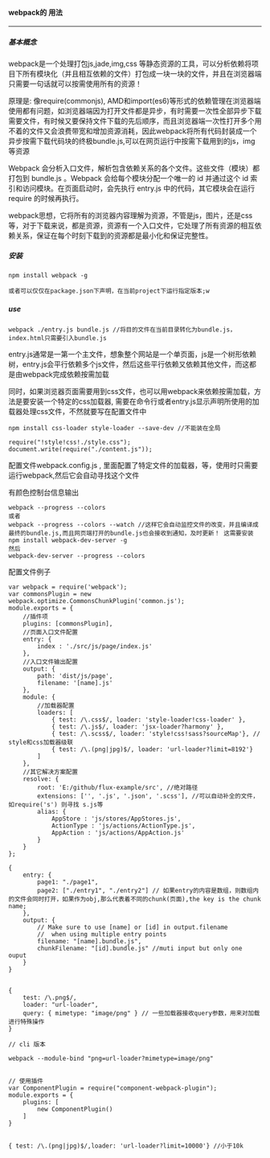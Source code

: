 #### webpack的 用法
----

##### 基本概念
webpack是一个处理打包js,jade,img,css 等静态资源的工具，可以分析依赖将项目下所有模块化（并且相互依赖的文件）打包成一块一块的文件，并且在浏览器端只需要一句话就可以按需使用所有的资源！

原理是: 像require(commonjs), AMD和import(es6)等形式的依赖管理在浏览器端使用都有问题，如浏览器端因为打开文件都是异步，有时需要一次性全部异步下载需要文件，有时候又要保持文件下载的先后顺序，而且浏览器端一次性打开多个用不着的文件又会浪费带宽和增加资源消耗，因此webpack将所有代码封装成一个异步按需下载代码块的终极bundle.js,可以在网页运行中按需下载用到的js，img等资源

Webpack 会分析入口文件，解析包含依赖关系的各个文件。这些文件（模块）都打包到 bundle.js 。Webpack 会给每个模块分配一个唯一的 id 并通过这个 id 索引和访问模块。在页面启动时，会先执行 entry.js 中的代码，其它模块会在运行 require 的时候再执行。

webpack思想，它将所有的浏览器内容理解为资源，不管是js，图片，还是css等，对于下载来说，都是资源，资源有一个入口文件，它处理了所有资源的相互依赖关系，保证在每个时刻下载到的资源都是最小化和保证完整性。

##### 安装
```
npm install webpack -g 

或者可以仅仅在package.json下声明，在当前project下运行指定版本;w
```

##### use 
```
webpack ./entry.js bundle.js //将目的文件在当前目录转化为bundle.js，index.html只需要引入bundle.js
```

entry.js通常是一第一个主文件，想象整个网站是一个单页面，js是一个树形依赖树，entry.js会平行依赖多个js文件，然后这些平行依赖又依赖其他文件，而这都是由webpack完成依赖按需加载

同时，如果浏览器页面需要用到css文件，也可以用webpack来依赖按需加载，方法是要安装一个特定的css加载器, 需要在命令行或者entry.js显示声明所使用的加载器处理css文件，不然就要写在配置文件中
```
npm install css-loader style-loader --save-dev //不能装在全局

require("!style!css!./style.css");
document.write(require("./content.js"));
```

配置文件webpack.config.js , 里面配置了特定文件的加载器，等，使用时只需要运行webpack,然后它会自动寻找这个文件

有颜色控制台信息输出
```
webpack --progress --colors
或者
webpack --progress --colors --watch //这样它会自动监控文件的改变，并且编译成最终的bundle.js,而且网页端打开的bundle.js也会接收到通知，及时更新！ 这需要安装npm install webpack-dev-server -g
然后
webpack-dev-server --progress --colors
```


配置文件例子
```
var webpack = require('webpack');
var commonsPlugin = new webpack.optimize.CommonsChunkPlugin('common.js');
module.exports = {
    //插件项
    plugins: [commonsPlugin],
    //页面入口文件配置
    entry: {
        index : './src/js/page/index.js'
    },
    //入口文件输出配置
    output: {
        path: 'dist/js/page',
        filename: '[name].js'
    },
    module: {
        //加载器配置
        loaders: [
            { test: /\.css$/, loader: 'style-loader!css-loader' },
            { test: /\.js$/, loader: 'jsx-loader?harmony' },
            { test: /\.scss$/, loader: 'style!css!sass?sourceMap'}, // style和css加载器级联
            { test: /\.(png|jpg)$/, loader: 'url-loader?limit=8192'}
        ]
    },
    //其它解决方案配置
    resolve: {
        root: 'E:/github/flux-example/src', //绝对路径
        extensions: ['', '.js', '.json', '.scss'], //可以自动补全的文件，如require('s') 则寻找 s.js等
        alias: {
            AppStore : 'js/stores/AppStores.js',
            ActionType : 'js/actions/ActionType.js',
            AppAction : 'js/actions/AppAction.js'
        }
    }
};
```

```
{
    entry: {
        page1: "./page1",
        page2: ["./entry1", "./entry2"] // 如果entry的内容是数组，则数组内的文件会同时打开，如果作为obj,那么代表着不同的chunk(页面),the key is the chunk name;
    },
    output: {
        // Make sure to use [name] or [id] in output.filename
        //  when using multiple entry points
        filename: "[name].bundle.js",
        chunkFilename: "[id].bundle.js" //muti input but only one ouput
    }
}


{
    test: /\.png$/,
    loader: "url-loader",
    query: { mimetype: "image/png" } // 一些加载器接收query参数，用来对加载进行特殊操作
}

// cli 版本

webpack --module-bind "png=url-loader?mimetype=image/png"


// 使用插件
var ComponentPlugin = require("component-webpack-plugin");
module.exports = {
    plugins: [
        new ComponentPlugin()
    ]
}


{ test: /\.(png|jpg)$/,loader: 'url-loader?limit=10000'} //小于10k
```
